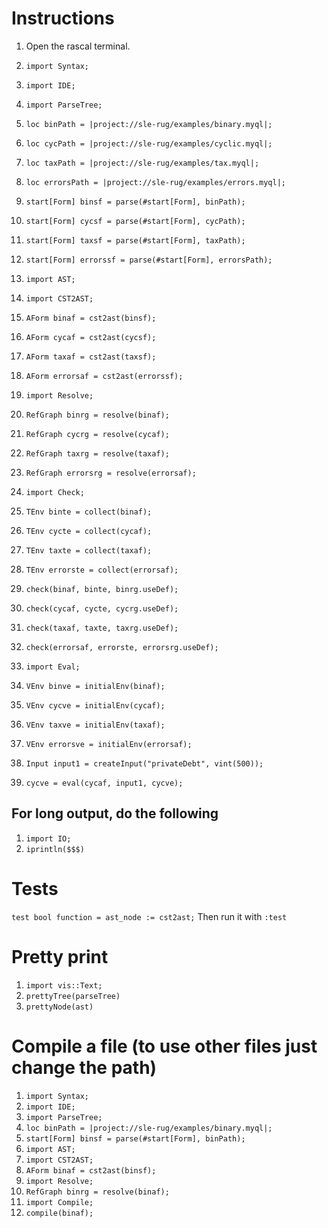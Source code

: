 # Instructions
1. Open the rascal terminal.
2. `import Syntax;`
3. `import IDE;`
4. `import ParseTree;`
5. `loc binPath = |project://sle-rug/examples/binary.myql|;`
6. `loc cycPath = |project://sle-rug/examples/cyclic.myql|;`
7. `loc taxPath = |project://sle-rug/examples/tax.myql|;`
7. `loc errorsPath = |project://sle-rug/examples/errors.myql|;`
8. `start[Form] binsf = parse(#start[Form], binPath);`
9. `start[Form] cycsf = parse(#start[Form], cycPath);`
10. `start[Form] taxsf = parse(#start[Form], taxPath);`
10. `start[Form] errorssf = parse(#start[Form], errorsPath);`
11. `import AST;`
12. `import CST2AST;`
13. `AForm binaf = cst2ast(binsf);`
14. `AForm cycaf = cst2ast(cycsf);`
15. `AForm taxaf = cst2ast(taxsf);`
15. `AForm errorsaf = cst2ast(errorssf);`
16. `import Resolve;`
17. `RefGraph binrg = resolve(binaf);`
18. `RefGraph cycrg = resolve(cycaf);`
19. `RefGraph taxrg = resolve(taxaf);`
19. `RefGraph errorsrg = resolve(errorsaf);`
20. `import Check;`
21. `TEnv binte = collect(binaf);`
22. `TEnv cycte = collect(cycaf);`
23. `TEnv taxte = collect(taxaf);`
23. `TEnv errorste = collect(errorsaf);`
24. `check(binaf, binte, binrg.useDef);`
25. `check(cycaf, cycte, cycrg.useDef);`
26. `check(taxaf, taxte, taxrg.useDef);`
26. `check(errorsaf, errorste, errorsrg.useDef);`
27. `import Eval;`

28. `VEnv binve = initialEnv(binaf);`
29. `VEnv cycve = initialEnv(cycaf);`
30. `VEnv taxve = initialEnv(taxaf);`
31. `VEnv errorsve = initialEnv(errorsaf);`
32. `Input input1 = createInput("privateDebt", vint(500));`
33. `cycve = eval(cycaf, input1, cycve);`

## For long output, do the following
1. `import IO;`
2. `iprintln($$$)`


# Tests
```test bool function = ast_node := cst2ast;```
Then run it with `:test`

# Pretty print
1. `import vis::Text;`
2. `prettyTree(parseTree)`
3. `prettyNode(ast)` 

# Compile a file (to use other files just change the path)
1. `import Syntax;`
2. `import IDE;`
3. `import ParseTree;`
4. `loc binPath = |project://sle-rug/examples/binary.myql|;`
5. `start[Form] binsf = parse(#start[Form], binPath);`
6. `import AST;`
7. `import CST2AST;`
8. `AForm binaf = cst2ast(binsf);`
9. `import Resolve;`
10. `RefGraph binrg = resolve(binaf);`
11. `import Compile;`
12. `compile(binaf);`